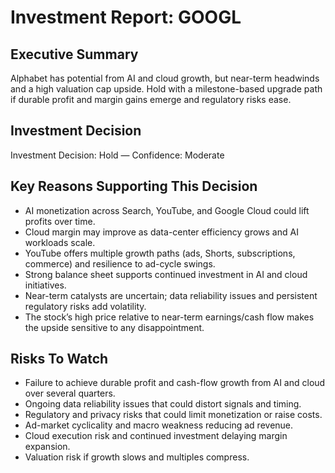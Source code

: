 # Investment Report: GOOGL
## Executive Summary
Alphabet has potential from AI and cloud growth, but near-term headwinds and a high valuation cap upside. Hold with a milestone-based upgrade path if durable profit and margin gains emerge and regulatory risks ease.

## Investment Decision
Investment Decision: Hold — Confidence: Moderate

## Key Reasons Supporting This Decision
- AI monetization across Search, YouTube, and Google Cloud could lift profits over time.
- Cloud margin may improve as data-center efficiency grows and AI workloads scale.
- YouTube offers multiple growth paths (ads, Shorts, subscriptions, commerce) and resilience to ad-cycle swings.
- Strong balance sheet supports continued investment in AI and cloud initiatives.
- Near-term catalysts are uncertain; data reliability issues and persistent regulatory risks add volatility.
- The stock’s high price relative to near-term earnings/cash flow makes the upside sensitive to any disappointment.

## Risks To Watch
- Failure to achieve durable profit and cash-flow growth from AI and cloud over several quarters.
- Ongoing data reliability issues that could distort signals and timing.
- Regulatory and privacy risks that could limit monetization or raise costs.
- Ad-market cyclicality and macro weakness reducing ad revenue.
- Cloud execution risk and continued investment delaying margin expansion.
- Valuation risk if growth slows and multiples compress.